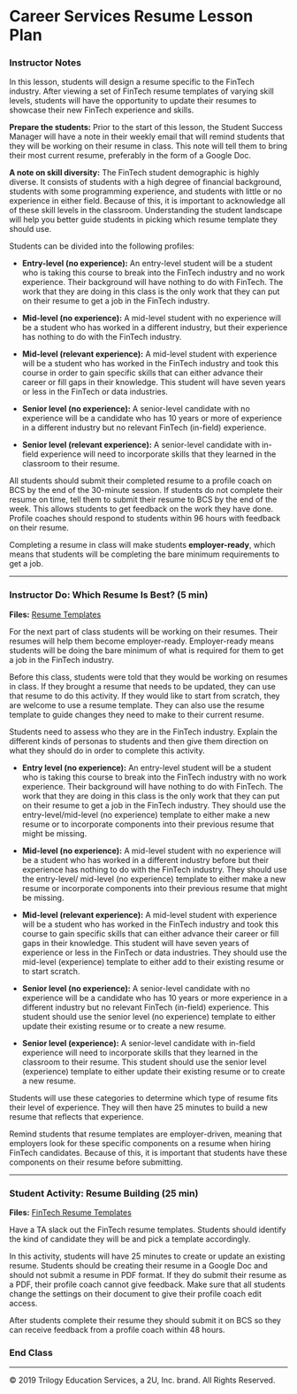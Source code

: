 # Career Services Resume Lesson Plan

### Instructor Notes

In this lesson, students will design a resume specific to the FinTech industry. After viewing a set of FinTech resume templates of varying skill levels, students will have the opportunity to update their resumes to showcase their new FinTech experience and skills.

**Prepare the students:** Prior to the start of this lesson, the Student Success Manager  will have a note in their weekly email that will remind students that they will be working on their resume in class. This note will tell them to bring their most current resume, preferably in the form of a Google Doc.

**A note on skill diversity:** The FinTech student demographic is highly diverse. It consists of students with a high degree of financial background, students with some programming experience, and students with little or no experience in either field. Because of this, it is important to acknowledge all of these skill levels in the classroom. Understanding the student landscape will help you better guide students in picking which resume template they should use.

Students can be divided into the following profiles:

* **Entry-level (no experience):** An entry-level student will be a student who is taking this course to break into the FinTech industry and no work experience. Their background will have nothing to do with FinTech. The work that they are doing in this class is the only work that they can put on their resume to get a job in the FinTech industry.

* **Mid-level (no experience):** A mid-level student with no experience will be a student who has worked in a different industry, but their experience has nothing to do with the FinTech industry.

* **Mid-level (relevant experience):** A mid-level student with experience will be a student who has worked in the FinTech industry and took this course in order to gain specific skills that can either advance their career or fill gaps in their knowledge. This student will have seven years or less in the FinTech or data industries.

* **Senior level (no experience):** A senior-level candidate with no experience will be a candidate who has 10 years or more of experience in a different industry but no relevant FinTech (in-field) experience.

* **Senior level (relevant experience):** A senior-level candidate with in-field experience will need to incorporate skills that they learned in the classroom to their resume.

All students should submit their completed resume to a profile coach on BCS by the end of the 30-minute session. If students do not complete their resume on time, tell them to submit their resume to BCS by the end of the week. This allows students to get feedback on the work they have done. Profile coaches should respond to students within 96 hours with feedback on their resume.

Completing a resume in class will make students **employer-ready**, which means that students will be completing the bare minimum requirements to get a job.

---

### Instructor Do: Which Resume Is Best? (5 min)

**Files:** [Resume Templates](https://docs.google.com/document/d/1StSl3KX4jaAJmG52yrnLzDH2yczce-fA4K4BpyEljPY/edit?usp=sharing)

For the next part of class students will be working on their resumes. Their resumes will help them become employer-ready. Employer-ready means students will be doing the bare minimum of what is required for them to get a job in the FinTech industry.

Before this class, students were told that they would be working on resumes in class. If they brought a resume that needs to be updated, they can use that resume to do this activity. If they would like to start from scratch, they are welcome to use a resume template. They can also use the resume template to guide changes they need to make to their current resume.

Students need to assess who they are in the FinTech industry. Explain the different kinds of personas to students and then give them direction on what they should do in order to complete this activity.

* **Entry level (no experience):** An entry-level student will be a student who is taking this course to break into the FinTech industry with no work experience. Their background will have nothing to do with FinTech. The work that they are doing in this class is the only work that they can put on their resume to get a job in the FinTech industry. They should use the entry-level/mid-level (no experience) template to either make a new resume or to incorporate components into their previous resume that might be missing.

* **Mid-level (no experience):** A mid-level student with no experience will be a student who has worked in a different industry before but their experience has nothing to do with the FinTech industry. They should use the entry-level/
mid-level (no experience) template to either make a new resume or incorporate components into their previous resume that might be missing.

* **Mid-level (relevant experience):** A mid-level student with experience will be a student who has worked in the FinTech industry and took this course to gain specific skills that can either advance their career or fill gaps in their knowledge. This student will have seven years of experience or less in the FinTech or data industries. They should use the mid-level (experience) template to either add to their existing resume or to start scratch.

* **Senior level (no experience):** A senior-level candidate with no experience will be a candidate who has 10 years or more experience in a different industry but no relevant FinTech (in-field) experience. This student should use the senior level (no experience) template to either update their existing resume or to create a new resume.

* **Senior level (experience):** A senior-level candidate with in-field experience will need to incorporate skills that they learned in the classroom to their resume. This student should use the senior level (experience) template to either update their existing resume or to create a new resume.

Students will use these categories to determine which type of resume fits their level of experience. They will then have 25 minutes to build a new resume that reflects that experience.

Remind students that resume templates are employer-driven, meaning that employers look for these specific components on a resume when hiring FinTech candidates. Because of this, it is important that students have these components on their resume before submitting.

---

### Student Activity: Resume Building (25 min)

**Files:** [FinTech Resume Templates](https://docs.google.com/document/d/1StSl3KX4jaAJmG52yrnLzDH2yczce-fA4K4BpyEljPY/edit?usp=sharing)

Have a TA slack out the FinTech resume templates. Students should identify the kind of candidate they will be and pick a template accordingly.

In this activity, students will have 25 minutes to create or update an existing resume. Students should be creating their resume in a Google Doc and should not submit a resume in PDF format. If they do submit their resume as a PDF, their profile coach cannot give feedback. Make sure that all students change the settings on their document to give their profile coach edit access.

After students complete their resume they should submit it on BCS so they can receive feedback from a profile coach within 48 hours.

### End Class

---

© 2019 Trilogy Education Services, a 2U, Inc. brand. All Rights Reserved.
